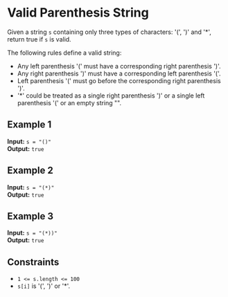 # Valid Parenthesis String

Given a string `s` containing only three types of characters: '(', ')' and '*', return true if `s` is valid.

The following rules define a valid string:

- Any left parenthesis '(' must have a corresponding right parenthesis ')'.
- Any right parenthesis ')' must have a corresponding left parenthesis '('.
- Left parenthesis '(' must go before the corresponding right parenthesis ')'.
- '*' could be treated as a single right parenthesis ')' or a single left parenthesis '(' or an empty string "".

## Example 1

**Input:** `s = "()"`  
**Output:** `true`

## Example 2

**Input:** `s = "(*)"`  
**Output:** `true`

## Example 3

**Input:** `s = "(*))"`  
**Output:** `true`

## Constraints

- `1 <= s.length <= 100`
- `s[i]` is '(', ')' or '*'.

